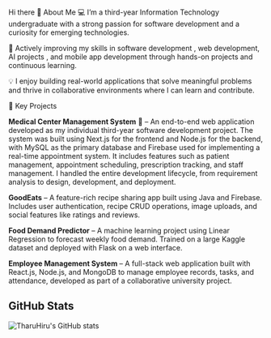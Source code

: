 Hi there 👋
About Me
💻 I’m a third-year Information Technology undergraduate with a strong passion for software development and a curiosity for emerging technologies.

🌱 Actively improving my skills in software development , web development, AI projects , and mobile app development through hands-on projects and continuous learning.

💡 I enjoy building real-world applications that solve meaningful problems and thrive in collaborative environments where I can learn and contribute.

🚀 Key Projects

**Medical Center Management System** 🏥 – An end-to-end web application developed as my individual third-year software development project. The system was built using Next.js for the frontend and Node.js for the backend, with MySQL as the primary database and Firebase used for implementing a real-time appointment system. It includes features such as patient management, appointment scheduling, prescription tracking, and staff management. I handled the entire development lifecycle, from requirement analysis to design, development, and deployment.

**GoodEats** – A feature-rich recipe sharing app built using Java and Firebase. Includes user authentication, recipe CRUD operations, image uploads, and social features like ratings and reviews.

**Food Demand Predictor** – A machine learning project using Linear Regression to forecast weekly food demand. Trained on a large Kaggle dataset and deployed with Flask on a web interface.

**Employee Management System** – A full-stack web application built with React.js, Node.js, and MongoDB to manage employee records, tasks, and attendance, developed as part of a collaborative university project.
  
## GitHub Stats
![TharuHiru's GitHub stats](https://github-readme-stats.vercel.app/api?username=TharuHiru&show_icons=true&theme=radical)
